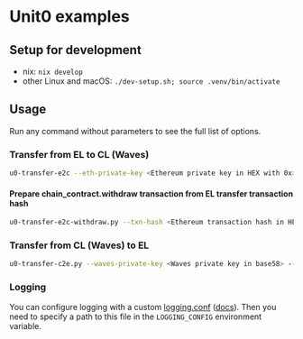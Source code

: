 # Unit0 examples

## Setup for development

- nix: `nix develop`
- other Linux and macOS: `./dev-setup.sh; source .venv/bin/activate`

## Usage

Run any command without parameters to see the full list of options.

### Transfer from EL to CL (Waves)

```bash
u0-transfer-e2c --eth-private-key <Ethereum private key in HEX with 0x> --waves-private-key <Waves private key in base58> | jq .
```

#### Prepare chain_contract.withdraw transaction from EL transfer transaction hash

```bash
u0-transfer-e2c-withdraw.py --txn-hash <Ethereum transaction hash in HEX> --waves-private-key <Waves private key in base58> 
```

### Transfer from CL (Waves) to EL

```bash
u0-transfer-c2e.py --waves-private-key <Waves private key in base58> --eth-private-key <Ethereum private key in HEX with 0x>
```

### Logging

You can configure logging with a custom [logging.conf](./units_network/scripts/logging.conf) ([docs](https://docs.python.org/3/library/logging.config.html#logging-config-fileformat)). Then you need to specify a
path to this file in the `LOGGING_CONFIG` environment variable.
